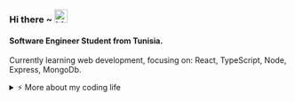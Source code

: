 
### Hi there ~ <img src="https://user-images.githubusercontent.com/1303154/88677602-1635ba80-d120-11ea-84d8-d263ba5fc3c0.gif" width="24px" alt="hi">

#### Software Engineer Student from Tunisia.




Currently learning web development,
focusing on: React, TypeScript, Node, Express, MongoDb.

<details>
<summary>⚡️ More about my coding life</summary>
<br />

![Top Langs](https://github-readme-stats.vercel.app/api/top-langs/?username=macfim&layout=compact&hide=css,html)

![github stats](https://github-readme-stats.vercel.app/api?username=macfim&count_private=true&show_icons=true&theme=onedark)

</details>

